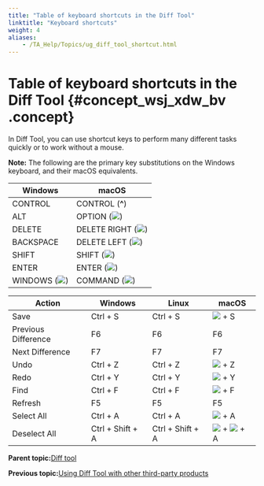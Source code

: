 ```yaml
--- 
title: "Table of keyboard shortcuts in the Diff Tool"
linktitle: "Keyboard shortcuts"
weight: 4
aliases: 
    - /TA_Help/Topics/ug_diff_tool_shortcut.html
---
```

# Table of keyboard shortcuts in the Diff Tool {#concept_wsj_xdw_bv .concept}

In Diff Tool, you can use shortcut keys to perform many different tasks quickly or to work without a mouse.

**Note:** The following are the primary key substitutions on the Windows keyboard, and their macOS equivalents.

|Windows|macOS|
|-------|-----|
|CONTROL|CONTROL \(**^**\)|
|ALT|OPTION \(![](../Images/Mac_option_key.png)\)|
|DELETE|DELETE RIGHT \(![](../Images/Mac_delete_key.png)\)|
|BACKSPACE|DELETE LEFT \(![](../Images/Mac_delete_left_key.png)\)|
|SHIFT|SHIFT \(![](../Images/Mac_shift_key.png)\)|
|ENTER|ENTER \(![](../Images/Mac_enter_key.png)\)|
|WINDOWS \(![](../Images/Windows_key.png)\)|COMMAND \(![](../Images/Mac_command_key.png)\)|

|Action|Windows|Linux|macOS|
|------|-------|-----|-----|
|Save|Ctrl + S|Ctrl + S|![](../Images/Mac_control_key.png) + S|
|Previous Difference|F6|F6|F6|
|Next Difference|F7|F7|F7|
|Undo|Ctrl + Z|Ctrl + Z|![](../Images/Mac_control_key.png) + Z|
|Redo|Ctrl + Y|Ctrl + Y|![](../Images/Mac_control_key.png) + Y|
|Find|Ctrl + F|Ctrl + F|![](../Images/Mac_control_key.png) + F|
|Refresh|F5|F5|F5|
|Select All|Ctrl + A|Ctrl + A|![](../Images/Mac_control_key.png) + A|
|Deselect All|Ctrl + Shift + A|Ctrl + Shift + A|![](../Images/Mac_control_key.png) + ![](../Images/Mac_shift_key.png) + A|

**Parent topic:**[Diff tool](../../TA_Help/Topics/ug_diff_tool.html)

**Previous topic:**[Using Diff Tool with other third-party products](../../TA_Help/Topics/ug_diff_tool_using_other_products.html)

